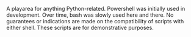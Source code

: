 A playarea for anything Python-related. Powershell was initially used in
development. Over time, bash was slowly used here and there. No guarantees or
indications are made on the compatibility of scripts with either shell. These
scripts are for demonstrative purposes.